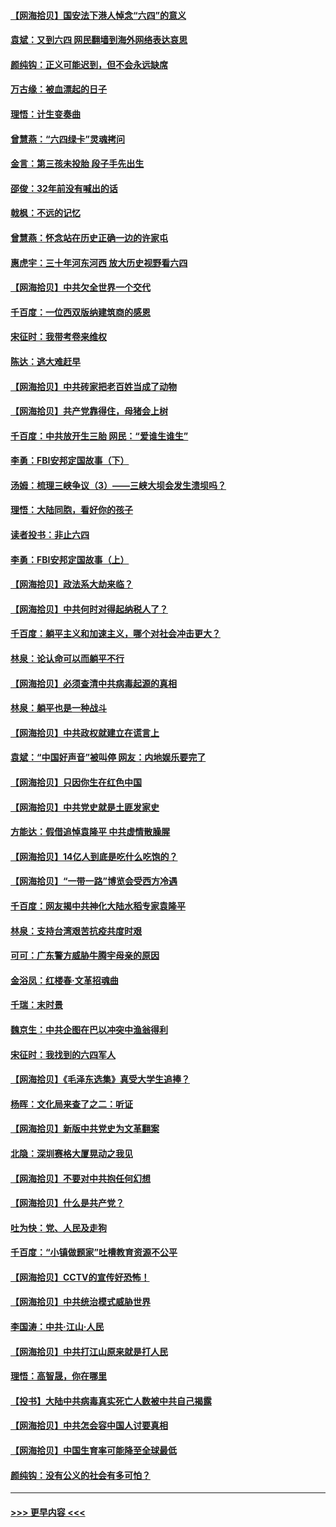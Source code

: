 #### [【网海拾贝】国安法下港人悼念“六四”的意义](../pages/nsc993/n13001039.md?t=06060751) 
#### [袁斌：又到六四 网民翻墙到海外网络表达哀思](../pages/nsc993/n13000995.md?t=06060751) 
#### [颜纯钩：正义可能迟到，但不会永远缺席](../pages/nsc993/n13000920.md?t=06060751) 
#### [万古缘：被血漂起的日子](../pages/nsc993/n13000914.md?t=06060751) 
#### [理悟：计生变奏曲](../pages/nsc993/n13000414.md?t=06060751) 
#### [曾慧燕：“六四绿卡”灵魂拷问](../pages/nsc993/n13000277.md?t=06060751) 
#### [金言：第三孩未投胎 段子手先出生](../pages/nsc993/n13000215.md?t=06060751) 
#### [邵俊：32年前没有喊出的话](../pages/nsc993/n13000181.md?t=06060751) 
#### [戟枫：不远的记忆](../pages/nsc993/n13000121.md?t=06060751) 
#### [曾慧燕：怀念站在历史正确一边的许家屯](../pages/nsc993/n13000073.md?t=06060751) 
#### [惠虎宇：三十年河东河西 放大历史视野看六四](../pages/nsc993/n13000018.md?t=06060751) 
#### [【网海拾贝】中共欠全世界一个交代](../pages/nsc993/n12998706.md?t=06060751) 
#### [千百度：一位西双版纳建筑商的感恩](../pages/nsc993/n12998487.md?t=06060751) 
#### [宋征时：我带考卷来维权](../pages/nsc993/n12994088.md?t=06060751) 
#### [陈达：逃大难赶早](../pages/nsc993/n12993569.md?t=06060751) 
#### [【网海拾贝】中共砖家把老百姓当成了动物](../pages/nsc993/n12993483.md?t=06060751) 
#### [【网海拾贝】共产党靠得住，母猪会上树](../pages/nsc993/n12990730.md?t=06060751) 
#### [千百度：中共放开生三胎 网民：“爱谁生谁生”](../pages/nsc993/n12990644.md?t=06060751) 
#### [李勇：FBI安邦定国故事（下）](../pages/nsc993/n12987854.md?t=06060751) 
#### [汤姆：梳理三峡争议（3）——三峡大坝会发生溃坝吗？](../pages/nsc993/n12989806.md?t=06060751) 
#### [理悟：大陆同胞，看好你的孩子](../pages/nsc993/n12989778.md?t=06060751) 
#### [读者投书：非止六四](../pages/nsc993/n12989673.md?t=06060751) 
#### [李勇：FBI安邦定国故事（上）](../pages/nsc993/n12987749.md?t=06060751) 
#### [【网海拾贝】政法系大劫来临？](../pages/nsc993/n12987596.md?t=06060751) 
#### [【网海拾贝】中共何时对得起纳税人了？](../pages/nsc993/n12985578.md?t=06060751) 
#### [千百度：躺平主义和加速主义，哪个对社会冲击更大？](../pages/nsc993/n12985512.md?t=06060751) 
#### [林泉：论认命可以而躺平不行](../pages/nsc993/n12985505.md?t=06060751) 
#### [【网海拾贝】必须查清中共病毒起源的真相](../pages/nsc993/n12984276.md?t=06060751) 
#### [林泉：躺平也是一种战斗](../pages/nsc993/n12984194.md?t=06060751) 
#### [【网海拾贝】中共政权就建立在谎言上](../pages/nsc993/n12981880.md?t=06060751) 
#### [袁斌：“中国好声音”被叫停 网友：内地娱乐要完了](../pages/nsc993/n12981826.md?t=06060751) 
#### [【网海拾贝】只因你生在红色中国](../pages/nsc993/n12979096.md?t=06060751) 
#### [【网海拾贝】中共党史就是土匪发家史](../pages/nsc993/n12976478.md?t=06060751) 
#### [方能达：假借追悼袁隆平 中共虚情散臊腥](../pages/nsc993/n12976396.md?t=06060751) 
#### [【网海拾贝】14亿人到底是吃什么吃饱的？](../pages/nsc993/n12974125.md?t=06060751) 
#### [【网海拾贝】“一带一路”博览会受西方冷遇](../pages/nsc993/n12971787.md?t=06060751) 
#### [千百度：网友揭中共神化大陆水稻专家袁隆平](../pages/nsc993/n12971733.md?t=06060751) 
#### [林泉：支持台湾艰苦抗疫共度时艰](../pages/nsc993/n12971350.md?t=06060751) 
#### [可可：广东警方威胁牛腾宇母亲的原因](../pages/nsc993/n12971100.md?t=06060751) 
#### [金浴凤：红楼春·文革招魂曲](../pages/nsc993/n12970354.md?t=06060751) 
#### [千瑞：末时景](../pages/nsc993/n12970337.md?t=06060751) 
#### [魏京生：中共企图在巴以冲突中渔翁得利](../pages/nsc993/n12970286.md?t=06060751) 
#### [宋征时：我找到的六四军人](../pages/nsc993/n12970213.md?t=06060751) 
#### [【网海拾贝】《毛泽东选集》真受大学生追捧？](../pages/nsc993/n12968779.md?t=06060751) 
#### [杨晖：文化局来查了之二：听证](../pages/nsc993/n12966528.md?t=06060751) 
#### [【网海拾贝】新版中共党史为文革翻案](../pages/nsc993/n12967526.md?t=06060751) 
#### [北隐：深圳赛格大厦晃动之我见](../pages/nsc993/n12967393.md?t=06060751) 
#### [【网海拾贝】不要对中共抱任何幻想](../pages/nsc993/n12965222.md?t=06060751) 
#### [【网海拾贝】什么是共产党？](../pages/nsc993/n12962781.md?t=06060751) 
#### [吐为快：党、人民及走狗](../pages/nsc993/n12962747.md?t=06060751) 
#### [千百度：“小镇做题家”吐槽教育资源不公平](../pages/nsc993/n12962705.md?t=06060751) 
#### [【网海拾贝】CCTV的宣传好恐怖！](../pages/nsc993/n12959984.md?t=06060751) 
#### [【网海拾贝】中共统治模式威胁世界](../pages/nsc993/n12957622.md?t=06060751) 
#### [李国涛：中共‧江山‧人民](../pages/nsc993/n12957502.md?t=06060751) 
#### [【网海拾贝】中共打江山原来就是打人民](../pages/nsc993/n12954345.md?t=06060751) 
#### [理悟：高智晟，你在哪里](../pages/nsc993/n12953115.md?t=06060751) 
#### [【投书】大陆中共病毒真实死亡人数被中共自己揭露](../pages/nsc993/n12953050.md?t=06060751) 
#### [【网海拾贝】中共怎会容中国人讨要真相](../pages/nsc993/n12952161.md?t=06060751) 
#### [【网海拾贝】中国生育率可能降至全球最低](../pages/nsc993/n12948793.md?t=06060751) 
#### [颜纯钩：没有公义的社会有多可怕？](../pages/nsc993/n12947626.md?t=06060751) 

----
#### [ >>> 更早内容 <<< ](../indexes/nsc993-earlier.md)
